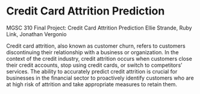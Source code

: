 # Credit Card Attrition Prediction
MGSC 310 Final Project: Credit Card Attrition Prediction
Ellie Strande, Ruby Link, Jonathan Vergonio

Credit card attrition, also known as customer churn, refers to customers discontinuing their relationship with a business or organization. 
In the context of the credit industry, credit attrition occurs when customers close their credit accounts, stop using credit cards, or switch to competitors’ services. 
The ability to accurately predict credit attrition is crucial for businesses in the financial sector to proactively identify customers who are at high risk of attrition and take appropriate measures to retain them. 
